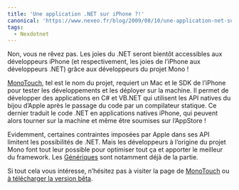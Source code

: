 ```yaml
---
title: 'Une application .NET sur iPhone ?!'
canonical: 'https://www.nexeo.fr/blog/2009/08/10/une-application-net-sur-iphone/'
tags:
  - Nexdotnet
---
```


Non, vous ne rêvez pas. Les joies du .NET seront bientôt accessibles aux
développeurs iPhone (et respectivement, les joies de l’iPhone aux développeurs
.NET) grâce aux développeurs du projet Mono !

[MonoTouch](http://www.mono-project.com/MonoTouch), tel est le nom du projet,
requiert un Mac et le SDK de l’iPhone pour tester les développements et les
déployer sur la machine. Il permet de développer des applications en C# et
VB.NET qui utilisent les API natives du bijou d’Apple après le passage du code
par un compilateur statique. Ce dernier traduit le code .NET en applications
natives iPhone, qui peuvent alors tourner sur la machine et même être soumises
sur l’AppStore !

Evidemment, certaines contraintes imposées par Apple dans ses API limitent les
possibilités de .NET. Mais les développeurs à l’origine du projet Mono font tout
leur possible pour optimiser tout ça et apporter le meilleur du framework. Les
[Génériques](http://msdn.microsoft.com/fr-fr/library/ms172192.aspx) sont
notamment déjà de la partie.

Si tout cela vous intéresse, n’hésitez pas à visiter la page de
[MonoTouch](http://www.mono-project.com/MonoTouch) ou
[à télécharger la version bêta](http://www.mono-project.com/MonoTouch_Beta).
